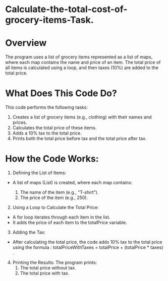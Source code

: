 # Calculate-the-total-cost-of-grocery-items-Task.

# Overview
The program uses a list of grocery items represented as a list of maps, where each map contains the name and price of an item. The total price of all items is calculated using a loop, and then taxes (10%) are added to the total price.

# What Does This Code Do?
This code performs the following tasks:
1. Creates a list of grocery items (e.g., clothing) with their names and prices.
2. Calculates the total price of these items.
3. Adds a 10% tax to the total price.
4. Prints both the total price before tax and the total price after tax.

# How the Code Works:
1. Defining the List of Items:
  - A list of maps (List<Map>) is created, where each map contains:
     1. The name of the item (e.g., "T-shirt").
     2. The price of the item (e.g., 250).
        
2. Using a Loop to Calculate the Total Price:
  - A for loop iterates through each item in the list.
  - It adds the price of each item to the totalPrice variable.
    
3. Adding the Tax:
  - After calculating the total price, the code adds 10% tax to the total price using the formula : totalPriceWithTaxes = totalPrice + (totalPrice * taxes) .
    
4. Printing the Results:
  The program prints:
    1. The total price without tax.
    2. The total price with tax.



